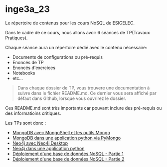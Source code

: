 # inge3a_23 

Le répertoire de contenus pour les cours NoSQL de ESIGELEC.

Dans le cadre de ce cours, nous allons avoir 6 séances de TP(Travaux Pratiques).

Chaque séance aura un répertoire dédié avec le contenu nécessaire:
- Documents de configurations ou pré-requis
- Enoncés de TP
- Enoncés d'exercices
- Notebooks
- etc...

>Dans chaque dossier de TP, vous trouvere une documentation à suivre dans le fichier README.md.
Ce dernier vous sera affiché par défaut dans Github, lorsque vous ouvrirez le dossier.

Ces README.md sont très importants car pouvant inclure des pré-requis ou des informatioins critiques.

Les TPs sont donc :
- [MongoDB avec MongoShell et les outils Mongo](tp_1)
- [MongoDB dans une application python via PyMongo](tp_2)
- [Neo4j avec Neo4j Desktop]()
- [Neo4j dans une application python]()
- [Déploiement d'une base de données NoSQL - Partie 1]()
- [Déploiement d'une base de données NoSQL - Partie 2]()
